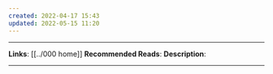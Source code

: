 ```yaml
---
created: 2022-04-17 15:43
updated: 2022-05-15 11:20
---
```

---
**Links**: [[../000 home]]
**Recommended Reads**: 
**Description**:

---

